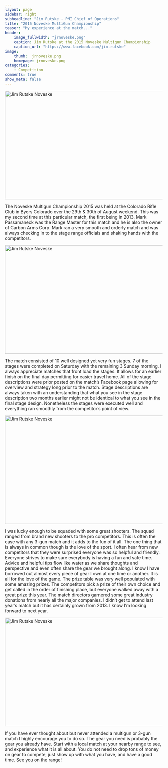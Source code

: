 ```yaml
---
layout: page
sidebar: right
subheadline: "Jim Rutske - PMI Chief of Operations"
title: "2015 Noveske MultiGun Championship"
teaser: "My experience at the match..."
header:
    image_fullwidth: "jrnoveske.png"
    caption: Jim Rutske at the 2015 Noveske Multigun Championship
    caption_url: "https://www.facebook.com/jim.rutske"
image:
    thumb:  jrnoveske.png
    homepage: jrnoveske.png
categories:
    - Competition
comments: true
show_meta: false
---
```

<img src="http://professionalmarksmen.com/images/jrnoveske (3).jpg" alt="Jim Rutske Noveske" style="width:600px;height:347px;">


The Noveske Multigun Championship 2015 was held at the Colorado Rifle Club in Byers Colorado over the 29th & 30th of August weekend. This was my second time at this particular match, the first being in 2013. Mark Passamaneck was the Range Master for this match and he is also the owner of Carbon Arms Corp. Mark ran a very smooth and orderly match and was always checking in to the stage range officials and shaking hands with the competitors. 

<img src="http://professionalmarksmen.com/images/jrnoveske (1).jpg" alt="Jim Rutske Noveske" style="width:600px;height:347px;">


The match consisted of 10 well designed yet very fun stages. 7 of the stages were completed on Saturday with the remaining 3 Sunday morning. I always appreciate matches that front load the stages. It allows for an earlier finish on the final day permitting for easier travel home. All of the stage descriptions were prior posted on the match’s Facebook page allowing for overview and strategy long prior to the match. Stage descriptions are always taken with an understanding that what you see in the stage description two months earlier might not be identical to what you see in the final stage design. Nonetheless the stages were executed well and everything ran smoothly from the competitor’s point of view. 

<img src="http://professionalmarksmen.com/images/jrnoveske (2).jpg" alt="Jim Rutske Noveske" style="width:600px;height:347px;">


I was lucky enough to be squaded with some great shooters. The squad ranged from brand new shooters to the pro competitors. This is often the case with any 3-gun match and it adds to the fun of it all. The one thing that is always in common though is the love of the sport. I often hear from new competitors that they were surprised everyone was so helpful and friendly. Everyone strives to make sure everybody is having a fun and safe time. Advice and helpful tips flow like water as we share thoughts and perspective and even often share the gear we brought along. I know I have borrowed out almost every piece of gear I own at one time or another. It is all for the love of the game. 
The prize table was very well populated with some amazing prizes. The competitors pick a prize of their own choice and get called in the order of finishing place, but everyone walked away with a great prize this year. The match directors garnered some great industry donations from nearly all the major companies. I didn’t get to attend last year’s match but it has certainly grown from 2013. I know I’m looking forward to next year. 

<img src="http://professionalmarksmen.com/images/jrnoveske.jpg" alt="Jim Rutske Noveske" style="width:600px;height:347px;">


If you have ever thought about but never attended a multigun or 3-gun match I highly encourage you to do so. The gear you need is probably the gear you already have. Start with a local match at your nearby range to see, and experience what it is all about. You do not need to drop tons of money on gear to compete, just show up with what you have, and have a good time. See you on the range!


